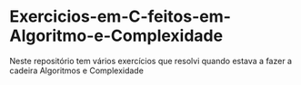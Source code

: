 # Exercicios-em-C-feitos-em-Algoritmo-e-Complexidade
 Neste repositório tem vários exercícios que resolvi quando estava a fazer a cadeira Algoritmos e Complexidade
